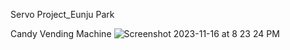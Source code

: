 Servo Project_Eunju Park

Candy Vending Machine
![Screenshot 2023-11-16 at 8 23 24 PM](https://github.com/epark26/IXD-256-AIP/assets/146476062/7961d3e2-12ec-431a-8d33-20a63016c058)

